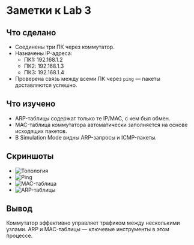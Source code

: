 # Заметки к Lab 3

## Что сделано

- Соединены три ПК через коммутатор.
- Назначены IP-адреса:
  - ПК1: 192.168.1.2
  - ПК2: 192.168.1.3
  - ПК3: 192.168.1.4
- Проверена связь между всеми ПК через `ping` — пакеты доставляются успешно.

## Что изучено

- ARP-таблицы содержат только те IP/MAC, с кем был обмен.
- MAC-таблица коммутатора автоматически заполняется на основе исходящих пакетов.
- В Simulation Mode видны ARP-запросы и ICMP-пакеты.

## Скриншоты

- ![Топология](topology.png)
- ![Ping](ping_results.png)
- ![MAC-таблица](mac_table.png)
- ![ARP-таблицы](arp_tables.png)

## Вывод

Коммутатор эффективно управляет трафиком между несколькими узлами. ARP и MAC-таблицы — ключевые инструменты в этом процессе.
